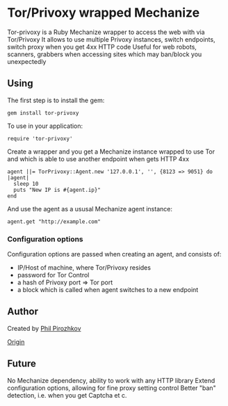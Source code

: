 # Tor/Privoxy wrapped Mechanize

Tor-privoxy is a Ruby Mechanize wrapper to access the web with via Tor/Privoxy
It allows to use multiple Privoxy instances, switch endpoints, switch
proxy when you get 4xx HTTP code
Useful for web robots, scanners, grabbers when accessing sites which may
ban/block you unexpectedly

## Using

The first step is to install the gem:

    gem install tor-privoxy

To use in your application:

    require 'tor-privoxy'

Create a wrapper and you get a Mechanize instance wrapped to use Tor and
which is able to use another endpoint when gets HTTP 4xx

    agent ||= TorPrivoxy::Agent.new '127.0.0.1', '', {8123 => 9051} do |agent|
      sleep 10
      puts "New IP is #{agent.ip}"
    end
    
And use the agent as a ususal Mechanize agent instance:
    
    agent.get "http://example.com"

### Configuration options

Configuration options are passed when creating an agent, and consists of:
 - IP/Host of machine, where Tor/Privoxy resides
 - password for Tor Control
 - a hash of Privoxy port => Tor port
 - a block which is called when agent switches to a new endpoint

## Author

Created by [Phil Pirozhkov](https://github.com/pirj)

[Origin](https://github.com/pirj/tor-privoxy)

## Future

No Mechanize dependency, ability to work with any HTTP library
Extend configuration options, allowing for fine proxy setting control
Better "ban" detection, i.e. when you get Captcha et c.
